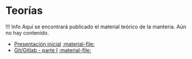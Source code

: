 # Teorías

!!! Info
    Aquí se encontrará publicado el material teórico de la manteria. Aún no hay contenido.

* [Presentación inicial](clase0) [:material-file:](clase0.pdf)
* [Git/Gitlab - parte I](clase1_1) [:material-file:](clase1_1.pdf)